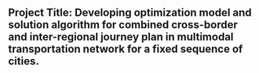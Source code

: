 <h2> Project Title: Developing optimization model and solution algorithm for combined cross-border and inter-regional journey plan in multimodal transportation network for a fixed sequence of cities.</h2>

